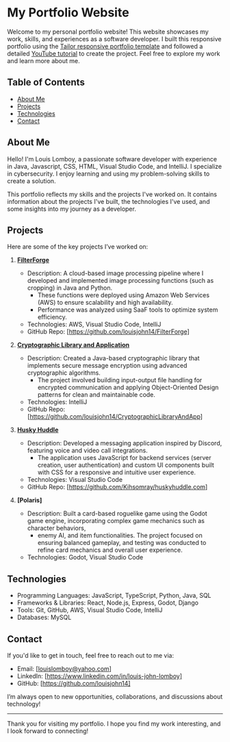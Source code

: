 # My Portfolio Website

Welcome to my personal portfolio website! This website showcases my work, skills, and experiences as a software developer. I built this responsive portfolio using the [Tailor responsive portfolio template](https://github.com/bedimcode/responsive-portfolio-website-Tailor) and followed a detailed [YouTube tutorial](https://www.youtube.com/watch?v=sF0vW0GgL3U&t=801s) to create the project. Feel free to explore my work and learn more about me.

## Table of Contents

- [About Me](#about-me)
- [Projects](#projects)
- [Technologies](#technologies)
- [Contact](#contact)

## About Me

Hello! I'm Louis Lomboy, a passionate software developer with experience in Java, Javascript, CSS, HTML, Visual Studio Code, and IntelliJ. I specialize in cybersecurity. I enjoy learning and using my problem-solving skills to create a solution.

This portfolio reflects my skills and the projects I've worked on. It contains information about the projects I've built, the technologies I've used, and some insights into my journey as a developer.

## Projects

Here are some of the key projects I’ve worked on:

1. **[FilterForge](https://github.com/louisjohn14/FilterForge)**
   - Description: A cloud-based image processing pipeline where I developed and implemented image processing functions (such as cropping) in Java and Python.
     - These functions were deployed using Amazon Web Services (AWS) to ensure scalability and high availability.
     - Performance was analyzed using SaaF tools to optimize system efficiency.
   - Technologies: AWS, Visual Studio Code, IntelliJ
   - GitHub Repo: [https://github.com/louisjohn14/FilterForge]

2. **[Cryptographic Library and Application](https://github.com/louisjohn14/CryptographicLibraryAndApp)**
   - Description: Created a Java-based cryptographic library that implements secure message encryption using advanced cryptographic algorithms.
     - The project involved building input-output file handling for encrypted communication and applying Object-Oriented Design patterns for clean and maintainable code.
   - Technologies: IntelliJ
   - GitHub Repo: [https://github.com/louisjohn14/CryptographicLibraryAndApp]

3. **[Husky Huddle](https://github.com/Kihsomray/huskyhuddle.com)**
   - Description: Developed a messaging application inspired by Discord, featuring voice and video call integrations.
     - The application uses JavaScript for backend services (server creation, user authentication) and custom UI components built with CSS for a responsive and intuitive user experience.
   - Technologies: Visual Studio Code
   - GitHub Repo: [https://github.com/Kihsomray/huskyhuddle.com]

4. **[Polaris]**
   - Description: Built a card-based roguelike game using the Godot game engine, incorporating complex game mechanics such as character behaviors,
     - enemy AI, and item functionalities. The project focused on ensuring balanced gameplay, and testing was conducted to refine card mechanics and overall user experience.
   - Technologies: Godot, Visual Studio Code

## Technologies

- Programming Languages: JavaScript, TypeScript, Python, Java, SQL
- Frameworks & Libraries: React, Node.js, Express, Godot, Django
- Tools: Git, GitHub, AWS, Visual Studio Code, IntelliJ
- Databases: MySQL

## Contact

If you'd like to get in touch, feel free to reach out to me via:

- Email: [louislomboy@yahoo.com]
- LinkedIn: [https://www.linkedin.com/in/louis-john-lomboy]
- GitHub: [https://github.com/louisjohn14]

I’m always open to new opportunities, collaborations, and discussions about technology!

---

Thank you for visiting my portfolio. I hope you find my work interesting, and I look forward to connecting!
